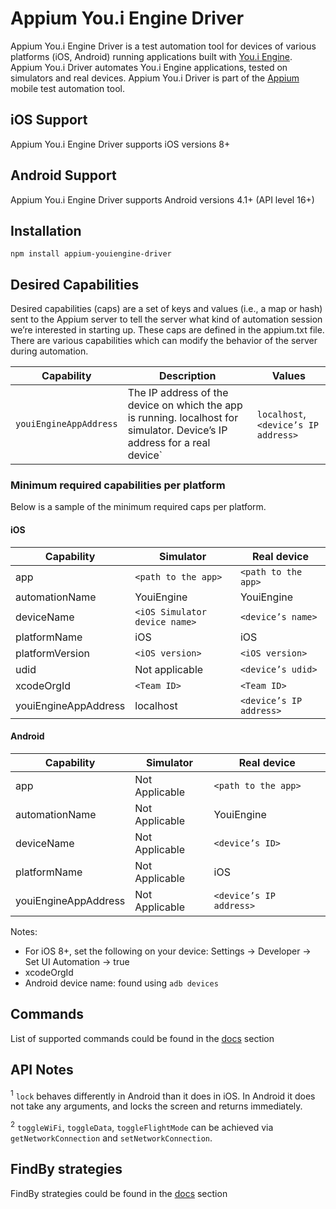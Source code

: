 Appium You.i Engine Driver
===================
Appium You.i Engine Driver is a test automation tool for devices of various platforms (iOS, Android) running applications built with [You.i Engine](http://www.youi.tv/youi-engine/). Appium You.i Driver automates You.i Engine applications, tested on simulators and real devices. Appium You.i Driver is part of the [Appium](https://github.com/appium/appium) mobile test automation tool.

## iOS Support
Appium You.i Engine Driver supports iOS versions 8+

## Android Support
Appium You.i Engine Driver supports Android versions 4.1+ (API level 16+)

## Installation
```
npm install appium-youiengine-driver
```

## Desired Capabilities

Desired capabilities (caps) are a set of keys and values (i.e., a map or hash) sent to the Appium server to tell the server what kind of automation session we’re interested in starting up. These caps are defined in the appium.txt file. There are various capabilities which can modify the behavior of the server during automation.

|Capability|Description|Values|
|----------|-----------|------|
|`youiEngineAppAddress`|The IP address of the device on which the app is running. localhost for simulator. Device’s IP address for a real device`|`localhost`, ` <device’s IP address>`|

### Minimum required capabilities per platform

Below is a sample of the minimum required caps per platform.

#### iOS

| Capability           | Simulator                     | Real device             |
|----------------------|-------------------------------|-------------------------|
| app                  | `<path to the app>`           | `<path to the app>`     |
| automationName       | YouiEngine                    | YouiEngine              |
| deviceName           | `<iOS Simulator device name>` | `<device’s name>`       |
| platformName         | iOS                           | iOS                     |
| platformVersion      | `<iOS version>`               | `<iOS version>`         |
| udid                 | Not applicable                | `<device’s udid>`       |
| xcodeOrgId           | `<Team ID>`                   | `<Team ID>`             |
| youiEngineAppAddress | localhost                     | `<device’s IP address>` |


#### Android

| Capability           | Simulator                   | Real device             |
|----------------------|-----------------------------|-------------------------|
| app                  | Not Applicable	 			 | `<path to the app>`     |
| automationName       | Not Applicable	 			 | YouiEngine              |
| deviceName           | Not Applicable	 			 | `<device’s ID>`         |
| platformName         | Not Applicable	 			 | iOS                     |
| youiEngineAppAddress | Not Applicable	 			 | `<device’s IP address>` |

Notes:
* For iOS 8+, set the following on your device: Settings -> Developer -> Set UI Automation -> true
* xcodeOrgId
* Android device name: found using `adb devices`

## Commands

List of supported commands could be found in the [docs](./docs/SupportedCommands) section

## API Notes
<sup>1</sup> `lock` behaves differently in Android than it does in iOS. In Android it does not take any arguments, and locks the screen and returns immediately.

<sup>2</sup> `toggleWiFi`, `toggleData`, `toggleFlightMode` can be achieved via `getNetworkConnection` and `setNetworkConnection`.

## FindBy strategies
FindBy strategies could be found in the [docs](./docs/README.md) section
